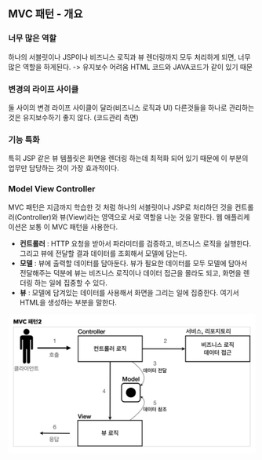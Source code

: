 ## MVC 패턴 - 개요

### 너무 많은 역할

하나의 서블릿이나 JSP이나 비즈니스 로직과 뷰 렌더링까지 모두 처리하게 되면, 너무 많은 역할을 하게된다. -> 유지보수 어려움
HTML 코드와 JAVA코드가 같이 있기 때문

### 변경의 라이프 사이클

둘 사이의 변경 라이프 사이클이 달라(비즈니스 로직과 UI) 다른것들을 하나로 관리하는 것은 유지보수하기 좋지 않다. (코드관리 측면)

### 기능 특화

특히 JSP 같은 뷰 템플릿은 화면을 렌더링 하는데 최적화 되어 있기 때문에 이 부분의 업무만 담당하는 것이 가장 효과적이다.

### Model View Controller

MVC 패턴은 지금까지 학습한 것 처럼 하나의 서블릿이나 JSP로 처리하던 것을 컨트롤러(Controller)와 뷰(View)라는 영역으로 서로 역할을 나눈 것을 말한다. 웹 애플리케이션은 보통 이 MVC 패턴을 사용한다.

- **컨트롤러** : HTTP 요청을 받아서 파라미터를 검증하고, 비즈니스 로직을 실행한다. 그리고 뷰에 전달할 결과 데이터를 조회해서 모델에 담는다.
- **모델** : 뷰에 출력할 데이터를 담아둔다. 뷰가 필요한 데이터를 모두 모델에 담아서 전달해주는 덕분에 뷰는 비즈니스 로직이나 데이터 접근을 몰라도 되고, 화면을 렌더링 하는 일에 집중할 수 있다.
- **뷰** : 모델에 담겨있는 데이터를 사용해서 화면을 그리는 일에 집중한다. 여기서 HTML을 생성하는 부분을 말한다.

![image-20220814102832143](image1.png)

